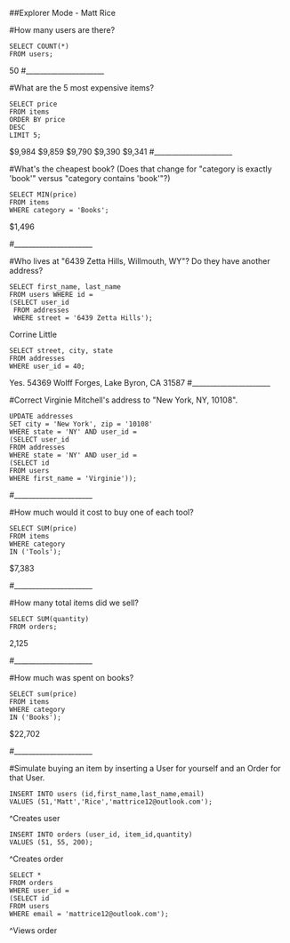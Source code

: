 ##Explorer Mode - Matt Rice

#How many users are there?
```
SELECT COUNT(*) 
FROM users;
```
50
#______________________

#What are the 5 most expensive items?

```
SELECT price 
FROM items 
ORDER BY price 
DESC 
LIMIT 5;
```
$9,984
$9,859
$9,790
$9,390
$9,341
#______________________

#What's the cheapest book? (Does that change for "category is exactly 'book'" versus "category contains 'book'"?)

```
SELECT MIN(price) 
FROM items 
WHERE category = 'Books';
```
$1,496

#______________________


#Who lives at "6439 Zetta Hills, Willmouth, WY"? Do they have another address?
```
SELECT first_name, last_name 
FROM users WHERE id = 
(SELECT user_id 
 FROM addresses 
 WHERE street = '6439 Zetta Hills');
```
Corrine Little

```
SELECT street, city, state 
FROM addresses 
WHERE user_id = 40;
```
Yes. 54369 Wolff Forges, Lake Byron, CA 31587
#______________________

#Correct Virginie Mitchell's address to "New York, NY, 10108".

```
UPDATE addresses 
SET city = 'New York', zip = '10108' 
WHERE state = 'NY' AND user_id = 
(SELECT user_id 
FROM addresses 
WHERE state = 'NY' AND user_id = 
(SELECT id 
FROM users 
WHERE first_name = 'Virginie'));
```

#______________________

#How much would it cost to buy one of each tool?
```
SELECT SUM(price) 
FROM items 
WHERE category 
IN ('Tools');
```
$7,383

#______________________

#How many total items did we sell?
```
SELECT SUM(quantity) 
FROM orders;
```
2,125


#______________________

#How much was spent on books?
```
SELECT sum(price) 
FROM items 
WHERE category 
IN ('Books');
```
$22,702

#______________________

#Simulate buying an item by inserting a User for yourself and an Order for that User.
```
INSERT INTO users (id,first_name,last_name,email)
VALUES (51,'Matt','Rice','mattrice12@outlook.com');
```
^Creates user

```
INSERT INTO orders (user_id, item_id,quantity)
VALUES (51, 55, 200);
```
^Creates order

```
SELECT * 
FROM orders 
WHERE user_id = 
(SELECT id 
FROM users 
WHERE email = 'mattrice12@outlook.com');
```
^Views order